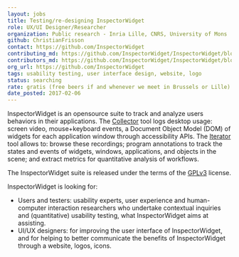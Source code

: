 ```yaml
---
layout: jobs
title: Testing/re-designing InspectorWidget
role: UX/UI Designer/Researcher
organization: Public research - Inria Lille, CNRS, University of Mons
github: ChristianFrisson
contact: https://github.com/InspectorWidget
contributing_md: https://github.com/InspectorWidget/InspectorWidget/blob/master/README.md
contributors_md: https://github.com/InspectorWidget/InspectorWidget/blob/master/README.md
org_url: https://github.com/InspectorWidget
tags: usability testing, user interface design, website, logo
status: searching
rate: gratis (free beers if and whenever we meet in Brussels or Lille)
date_posted: 2017-02-06
---
```


InspectorWidget is an opensource suite to track and analyze users behaviors in their applications.
The [Collector](https://github.com/InspectorWidget/InspectorWidgetCollector) tool logs desktop usage: screen video, mouse+keyboard events, a Document Object Model (DOM) of widgets for each application window through accessibility APIs.
The [Iterator](https://github.com/InspectorWidget/InspectorWidgetIterator) tool allows to: browse these recordings; program annotations to track the states and events of widgets, windows, applications, and objects in the scene; and extract metrics for quantitative analysis of workflows.

The InspectorWidget suite is released under the terms of the [GPLv3](http://www.gnu.org/licenses/gpl-3.0.html) license.

InspectorWidget is looking for:

- Users and testers: usability experts, user experience and human-computer interaction researchers who undertake contextual inquiries and (quantitative) usability testing, what InspectorWidget aims at assisting.
- UI/UX designers: for improving the user interface of InspectorWidget, and for helping to better communicate the benefits of InspectorWidget through a website, logos, icons.
